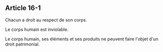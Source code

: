 Article 16-1
----
Chacun a droit au respect de son corps.

Le corps humain est inviolable.

Le corps humain, ses éléments et ses produits ne peuvent faire l'objet d'un
droit patrimonial.
